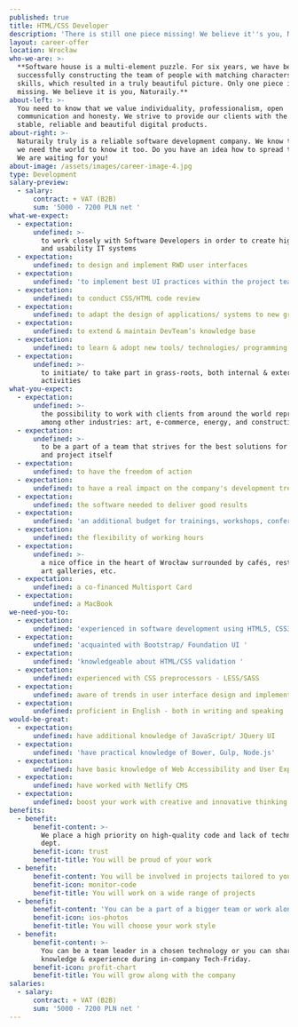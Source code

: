 ```yaml
---
published: true
title: HTML/CSS Developer
description: 'There is still one piece missing! We believe it''s you, Naturaily!'
layout: career-offer
location: Wrocław
who-we-are: >-
  **Software house is a multi-element puzzle. For six years, we have been
  successfully constructing the team of people with matching characters and
  skills, which resulted in a truly beautiful picture. Only one piece is
  missing. We believe it is you, Naturaily.**
about-left: >-
  You need to know that we value individuality, professionalism, open
  communication and honesty. We strive to provide our clients with the best,
  stable, reliable and beautiful digital products.
about-right: >-
  Naturaily truly is a reliable software development company. We know that, and
  we need the world to know it too. Do you have an idea how to spread the word?
  We are waiting for you!
about-image: /assets/images/career-image-4.jpg
type: Development
salary-preview:
  - salary:
      contract: + VAT (B2B)
      sum: '5000 - 7200 PLN net '
what-we-expect:
  - expectation:
      undefined: >-
        to work closely with Software Developers in order to create high quality
        and usability IT systems 
  - expectation:
      undefined: to design and implement RWD user interfaces
  - expectation:
      undefined: 'to implement best UI practices within the project teams '
  - expectation:
      undefined: to conduct CSS/HTML code review
  - expectation:
      undefined: to adapt the design of applications/ systems to new graphic requirements
  - expectation:
      undefined: to extend & maintain DevTeam’s knowledge base
  - expectation:
      undefined: to learn & adopt new tools/ technologies/ programming languages
  - expectation:
      undefined: >-
        to initiate/ to take part in grass-roots, both internal & external
        activities
what-you-expect:
  - expectation:
      undefined: >-
        the possibility to work with clients from around the world representing,
        among other industries: art, e-commerce, energy, and construction
  - expectation:
      undefined: >-
        to be a part of a team that strives for the best solutions for client
        and project itself
  - expectation:
      undefined: to have the freedom of action
  - expectation:
      undefined: to have a real impact on the company's development trends
  - expectation:
      undefined: the software needed to deliver good results
  - expectation:
      undefined: 'an additional budget for trainings, workshops, conferences, etc.'
  - expectation:
      undefined: the flexibility of working hours
  - expectation:
      undefined: >-
        a nice office in the heart of Wrocław surrounded by cafés, restaurants,
        art galleries, etc.
  - expectation:
      undefined: a co-financed Multisport Card
  - expectation:
      undefined: a MacBook
we-need-you-to:
  - expectation:
      undefined: 'experienced in software development using HTML5, CSS3 (min. 2 years)'
  - expectation:
      undefined: 'acquainted with Bootstrap/ Foundation UI '
  - expectation:
      undefined: 'knowledgeable about HTML/CSS validation '
  - expectation:
      undefined: experienced with CSS preprocessors - LESS/SASS
  - expectation:
      undefined: aware of trends in user interface design and implementation
  - expectation:
      undefined: proficient in English - both in writing and speaking
would-be-great:
  - expectation:
      undefined: have additional knowledge of JavaScript/ JQuery UI
  - expectation:
      undefined: 'have practical knowledge of Bower, Gulp, Node.js'
  - expectation:
      undefined: have basic knowledge of Web Accessibility and User Experience
  - expectation:
      undefined: have worked with Netlify CMS
  - expectation:
      undefined: boost your work with creative and innovative thinking
benefits:
  - benefit:
      benefit-content: >-
        We place a high priority on high-quality code and lack of technical
        dept.
      benefit-icon: trust
      benefit-title: You will be proud of your work
  - benefit:
      benefit-content: You will be involved in projects tailored to your level of expertise.
      benefit-icon: monitor-code
      benefit-title: You will work on a wide range of projects
  - benefit:
      benefit-content: 'You can be a part of a bigger team or work alone, if you prefer.'
      benefit-icon: ios-photos
      benefit-title: You will choose your work style
  - benefit:
      benefit-content: >-
        You can be a team leader in a chosen technology or you can share your
        knowledge & experience during in-company Tech-Friday.
      benefit-icon: profit-chart
      benefit-title: You will grow along with the company
salaries:
  - salary:
      contract: + VAT (B2B)
      sum: '5000 - 7200 PLN net '
---
```


